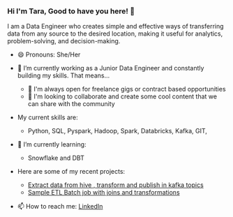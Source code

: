 
### Hi I'm Tara, Good to have you here! 👋

I am a Data Engineer who creates simple and effective ways of transferring data from any source to the desired location, making it useful for analytics, problem-solving, and decision-making.

- 😄 Pronouns: She/Her

- 🔭 I’m currently working as a Junior Data Engineer and constantly building my skills. That means...
    * 👯 I'm always open for freelance gigs or contract based opportunities
    * 💬 I'm looking to collaborate and create some cool content that we can share with the community

- My current skills are:
    * Python, SQL, Pyspark, Hadoop, Spark, Databricks, Kafka, GIT,
- 🌱 I’m currently learning:
    * Snowflake and DBT


- Here are some of my recent projects:
  * <a href="https://github.com/TaraThankachan/SBDL">Extract data from hive , transform and publish in kafka topics</a>
  * <a href="https://github.com/TaraThankachan/sampleETL">Sample ETL Batch job with joins and transformations </a>
  
- 📫 How to reach me: <a href="https://www.linkedin.com/in/tara-thankchan-68933a187/">LinkedIn</a>
